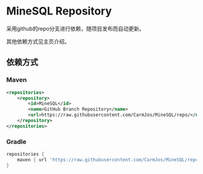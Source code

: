 # MineSQL Repository

采用github的repo分支进行依赖，随项目发布而自动更新。

其他依赖方式见主页介绍。

## 依赖方式

### Maven

```xml
<repositories>
    <repository>
        <id>MineSQL</id>
        <name>GitHub Branch Repository</name>
        <url>https://raw.githubusercontent.com/CarmJos/MineSQL/repo/</url>
    </repository>
</repositories>
```

### Gradle

```groovy
repositories {
    maven { url 'https://raw.githubusercontent.com/CarmJos/MineSQL/repo/' }
}
```